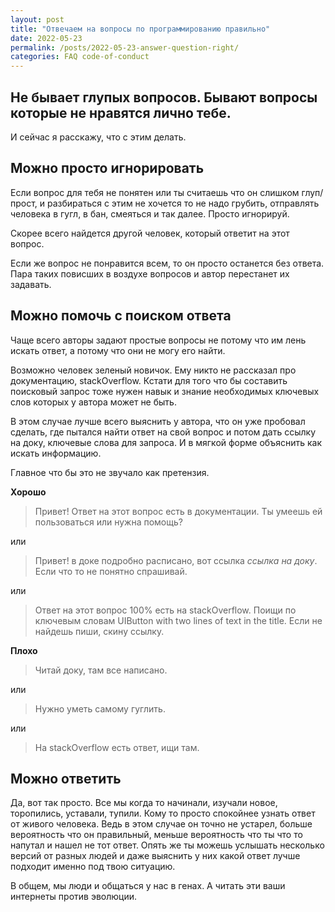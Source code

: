 ```yaml
---
layout: post
title: "Отвечаем на вопросы по программированию правильно"
date: 2022-05-23
permalink: /posts/2022-05-23-answer-question-right/
categories: FAQ code-of-conduct
---
```

## Не бывает глупых вопросов. Бывают вопросы которые не нравятся лично тебе.

И сейчас я расскажу, что с этим делать.

## Можно просто игнорировать

Если вопрос для тебя не понятен или ты считаешь что он слишком глуп/прост, и разбираться с этим не хочется то не надо грубить, отправлять человека в гугл, в бан, смеяться и так далее. Просто игнорируй. 

Скорее всего найдется другой человек, который ответит на этот вопрос. 

Если же вопрос не понравится всем, то он просто останется без ответа. Пара таких повисших в воздухе вопросов и автор перестанет их задавать.

## Можно помочь с поиском ответа

Чаще всего авторы задают простые вопросы не потому что им лень искать ответ, а потому что они не могу его найти.

Возможно человек зеленый новичок. Ему никто не рассказал про документацию, stackOverflow. Кстати для того что бы составить поисковый запрос тоже нужен навык и знание необходимых ключевых слов которых у автора может не быть.

В этом случае лучше всего выяснить у автора, что он уже пробовал сделать, где пытался найти ответ на свой вопрос и потом дать ссылку на доку, ключевые слова для запроса. И в мягкой форме объяснить как искать информацию. 

Главное что бы это не звучало как претензия.

**Хорошо**

> Привет! Ответ на этот вопрос есть в документации. Ты умеешь ей пользоваться или нужна помощь?

или

> Привет! в доке подробно расписано, вот ссылка *ссылка на доку*. Если что то не понятно спрашивай.

или

> Ответ на этот вопрос 100% есть на stackOverflow. Поищи по ключевым словам UIButton with two lines of text in the title. Если не найдешь пиши, скину ссылку.

**Плохо**

> Читай доку, там все написано.

или 

> Нужно уметь самому гуглить.

или

> На stackOverflow есть ответ, ищи там.

## Можно ответить

Да, вот так просто. Все мы когда то начинали, изучали новое, торопились, уставали, тупили. Кому то просто спокойнее узнать ответ от живого человека. Ведь в этом случае он точно не устарел, больше вероятность что он правильный,  меньше вероятность что ты что то напутал и нашел не тот ответ. Опять же ты можешь услышать несколько версий от разных людей и даже выяснить у них какой ответ лучше подходит именно под твою ситуацию.

В общем, мы люди и общаться у нас в генах. А читать эти ваши интернеты против эволюции.
